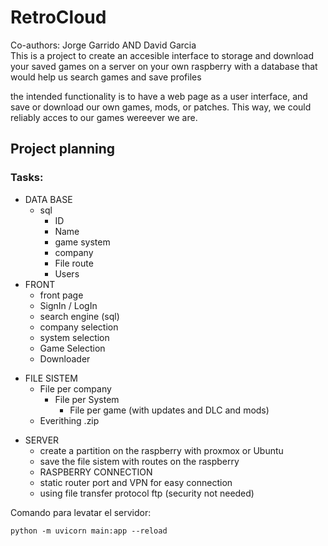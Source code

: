 # RetroCloud
Co-authors: Jorge Garrido AND David Garcia  
This is a project to create an accesible interface to storage and download your saved games on a server on your own raspberry with a database that would help us search games and save profiles

the intended functionality is to have a web page as a user interface, and save or download our own games, mods, or patches.
This way, we could reliably acces to our games wereever we are.
## Project planning
### Tasks:

* DATA BASE
  * sql
    * ID
    * Name
    * game system
    * company
    * File route
    * Users
* FRONT
  * front page
  * SignIn / LogIn
  * search engine (sql)
  * company selection
  * system selection
  * Game Selection
  * Downloader
+ FILE SISTEM
  * File per company
    * File per System
      * File per game (with updates and DLC and mods)
  * Everithing .zip
* SERVER
  * create a partition on the raspberry with proxmox or  Ubuntu
  * save the file sistem with routes on the raspberry
  * RASPBERRY CONNECTION
  * static router port and VPN for easy connection
  * using file transfer protocol ftp (security not needed)

Comando para levatar el servidor:
```
python -m uvicorn main:app --reload
```